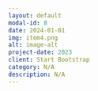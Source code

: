 ```yaml
---
layout: default
modal-id: 8
date: 2024-01-01
img: item4.png
alt: image-alt
project-date: 2023
client: Start Bootstrap
category: N/A
description: N/A
---
```

